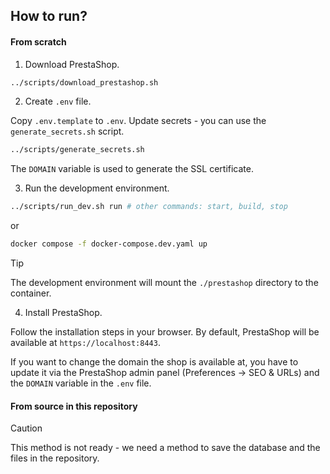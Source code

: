 ## How to run?

#### From scratch

1. Download PrestaShop.

```bash
../scripts/download_prestashop.sh
```

2. Create `.env` file.

Copy `.env.template` to `.env`. Update secrets - you can use the `generate_secrets.sh` script.

```bash
../scripts/generate_secrets.sh
```
The `DOMAIN` variable is used to generate the SSL certificate.

3. Run the development environment.

```bash
../scripts/run_dev.sh run # other commands: start, build, stop
```
or 
```bash
docker compose -f docker-compose.dev.yaml up
```

> [!TIP]
> The development environment will mount the `./prestashop` directory to the container.

4. Install PrestaShop.

Follow the installation steps in your browser. By default, PrestaShop will be available at `https://localhost:8443`.

If you want to change the domain the shop is available at, you have to update it via the PrestaShop admin panel (Preferences -> SEO & URLs) and the `DOMAIN` variable in the `.env` file.

#### From source in this repository

> [!CAUTION]
> This method is not ready - we need a method to save the database and the files in the repository.
